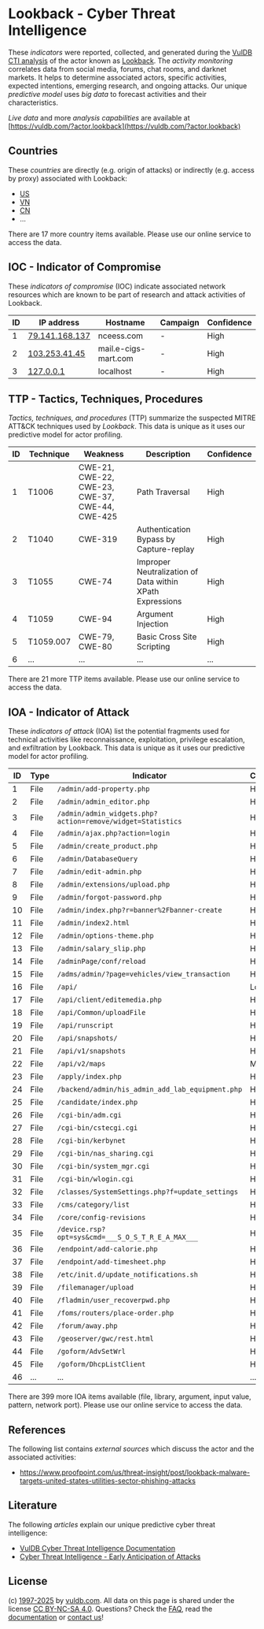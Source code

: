 # Lookback - Cyber Threat Intelligence

These _indicators_ were reported, collected, and generated during the [VulDB CTI analysis](https://vuldb.com/?kb.cti) of the actor known as [Lookback](https://vuldb.com/?actor.lookback). The _activity monitoring_ correlates data from social media, forums, chat rooms, and darknet markets. It helps to determine associated actors, specific activities, expected intentions, emerging research, and ongoing attacks. Our unique _predictive model_ uses _big data_ to forecast activities and their characteristics.

_Live data_ and more _analysis capabilities_ are available at [https://vuldb.com/?actor.lookback](https://vuldb.com/?actor.lookback)

## Countries

These _countries_ are directly (e.g. origin of attacks) or indirectly (e.g. access by proxy) associated with Lookback:

* [US](https://vuldb.com/?country.us)
* [VN](https://vuldb.com/?country.vn)
* [CN](https://vuldb.com/?country.cn)
* ...

There are 17 more country items available. Please use our online service to access the data.

## IOC - Indicator of Compromise

These _indicators of compromise_ (IOC) indicate associated network resources which are known to be part of research and attack activities of Lookback.

ID | IP address | Hostname | Campaign | Confidence
-- | ---------- | -------- | -------- | ----------
1 | [79.141.168.137](https://vuldb.com/?ip.79.141.168.137) | nceess.com | - | High
2 | [103.253.41.45](https://vuldb.com/?ip.103.253.41.45) | mail.e-cigs-mart.com | - | High
3 | [127.0.0.1](https://vuldb.com/?ip.127.0.0.1) | localhost | - | High

## TTP - Tactics, Techniques, Procedures

_Tactics, techniques, and procedures_ (TTP) summarize the suspected MITRE ATT&CK techniques used by _Lookback_. This data is unique as it uses our predictive model for actor profiling.

ID | Technique | Weakness | Description | Confidence
-- | --------- | -------- | ----------- | ----------
1 | T1006 | CWE-21, CWE-22, CWE-23, CWE-37, CWE-44, CWE-425 | Path Traversal | High
2 | T1040 | CWE-319 | Authentication Bypass by Capture-replay | High
3 | T1055 | CWE-74 | Improper Neutralization of Data within XPath Expressions | High
4 | T1059 | CWE-94 | Argument Injection | High
5 | T1059.007 | CWE-79, CWE-80 | Basic Cross Site Scripting | High
6 | ... | ... | ... | ...

There are 21 more TTP items available. Please use our online service to access the data.

## IOA - Indicator of Attack

These _indicators of attack_ (IOA) list the potential fragments used for technical activities like reconnaissance, exploitation, privilege escalation, and exfiltration by Lookback. This data is unique as it uses our predictive model for actor profiling.

ID | Type | Indicator | Confidence
-- | ---- | --------- | ----------
1 | File | `/admin/add-property.php` | High
2 | File | `/admin/admin_editor.php` | High
3 | File | `/admin/admin_widgets.php?action=remove/widget=Statistics` | High
4 | File | `/admin/ajax.php?action=login` | High
5 | File | `/admin/create_product.php` | High
6 | File | `/admin/DatabaseQuery` | High
7 | File | `/admin/edit-admin.php` | High
8 | File | `/admin/extensions/upload.php` | High
9 | File | `/admin/forgot-password.php` | High
10 | File | `/admin/index.php?r=banner%2Fbanner-create` | High
11 | File | `/admin/index2.html` | High
12 | File | `/admin/options-theme.php` | High
13 | File | `/admin/salary_slip.php` | High
14 | File | `/adminPage/conf/reload` | High
15 | File | `/adms/admin/?page=vehicles/view_transaction` | High
16 | File | `/api/` | Low
17 | File | `/api/client/editemedia.php` | High
18 | File | `/api/Common/uploadFile` | High
19 | File | `/api/runscript` | High
20 | File | `/api/snapshots/` | High
21 | File | `/api/v1/snapshots` | High
22 | File | `/api/v2/maps` | Medium
23 | File | `/apply/index.php` | High
24 | File | `/backend/admin/his_admin_add_lab_equipment.php` | High
25 | File | `/candidate/index.php` | High
26 | File | `/cgi-bin/adm.cgi` | High
27 | File | `/cgi-bin/cstecgi.cgi` | High
28 | File | `/cgi-bin/kerbynet` | High
29 | File | `/cgi-bin/nas_sharing.cgi` | High
30 | File | `/cgi-bin/system_mgr.cgi` | High
31 | File | `/cgi-bin/wlogin.cgi` | High
32 | File | `/classes/SystemSettings.php?f=update_settings` | High
33 | File | `/cms/category/list` | High
34 | File | `/core/config-revisions` | High
35 | File | `/device.rsp?opt=sys&cmd=___S_O_S_T_R_E_A_MAX___` | High
36 | File | `/endpoint/add-calorie.php` | High
37 | File | `/endpoint/add-timesheet.php` | High
38 | File | `/etc/init.d/update_notifications.sh` | High
39 | File | `/filemanager/upload` | High
40 | File | `/fladmin/user_recoverpwd.php` | High
41 | File | `/foms/routers/place-order.php` | High
42 | File | `/forum/away.php` | High
43 | File | `/geoserver/gwc/rest.html` | High
44 | File | `/goform/AdvSetWrl` | High
45 | File | `/goform/DhcpListClient` | High
46 | ... | ... | ...

There are 399 more IOA items available (file, library, argument, input value, pattern, network port). Please use our online service to access the data.

## References

The following list contains _external sources_ which discuss the actor and the associated activities:

* https://www.proofpoint.com/us/threat-insight/post/lookback-malware-targets-united-states-utilities-sector-phishing-attacks

## Literature

The following _articles_ explain our unique predictive cyber threat intelligence:

* [VulDB Cyber Threat Intelligence Documentation](https://vuldb.com/?kb.cti)
* [Cyber Threat Intelligence - Early Anticipation of Attacks](https://www.scip.ch/en/?labs.20201022)

## License

(c) [1997-2025](https://vuldb.com/?kb.changelog) by [vuldb.com](https://vuldb.com/?kb.about). All data on this page is shared under the license [CC BY-NC-SA 4.0](https://creativecommons.org/licenses/by-nc-sa/4.0/). Questions? Check the [FAQ](https://vuldb.com/?kb.faq), read the [documentation](https://vuldb.com/?kb) or [contact us](https://vuldb.com/?contact)!
